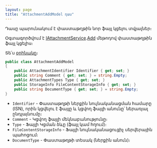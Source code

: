 ```yaml
---
layout: page
title: "AttachmentAddModel դաս" 
---
```


Դասը պարունակում է փաստաթղթին նոր ֆայլ կցելու տվյալներ։

Օգտագործվում է [IAttachmentService](../services/IAttachmentService.md).[Add](../services/IAttachmentService.md#add) մեթոդով փաստաթղթին ֆայլ կցելիս։

Տե՛ս [օրինակը](../examples/IAttachmentService.md#օրինակ-1)։

```c#
public class AttachmentAddModel
{
    public AttachmentIdentifier Identifier { get; set; }
    public string Comment { get; set; } = string.Empty;
    public AttachmentTypes Type { get; set; }
    public StorageInfo FileContentStorageInfo { get; set; }
    public string DocumentType { get; set; } = string.Empty;
}
```

* `Identifier` - Փաստաթղթի ներքին նույնականացման համարը (ISN), որին կցվելու է ֆայլը և կցվող ֆայլի անունը՝ ներառյալ ընդլայնումը։
* `Comment` - Կցվող ֆայլի մեկնաբանությունը։
* `Type` - Ֆայլի Կցման ձևը (ֆայլ կամ հղում)։
* `FileContentStorageInfo` - Ֆայլի նույնականացուցիչ սերվերային պահոցում։
* `DocumentType` - Փաստաթղթի տեսակ (ներքին անուն)։
